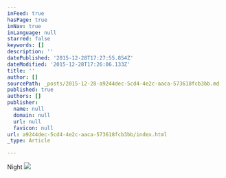 ```yaml
---
inFeed: true
hasPage: true
inNav: true
inLanguage: null
starred: false
keywords: []
description: ''
datePublished: '2015-12-28T17:27:55.854Z'
dateModified: '2015-12-28T17:26:06.133Z'
title: ''
author: []
sourcePath: _posts/2015-12-28-a9244dec-5cd4-4e2c-aaca-573618fcb3bb.md
published: true
authors: []
publisher:
  name: null
  domain: null
  url: null
  favicon: null
url: a9244dec-5cd4-4e2c-aaca-573618fcb3bb/index.html
_type: Article

---
```

Night
![](https://s3-us-west-2.amazonaws.com/the-grid-img/p/22a037555761c90ef6e180330226b7e00964e135.jpg)